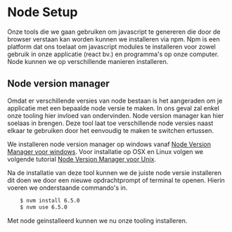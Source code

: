 # Node Setup

Onze tools die we gaan gebruiken om javascript te genereren die door de browser verstaan kan worden kunnen we installeren via npm.
Npm is een platform dat ons toelaat om javascript modules te installeren voor zowel gebruik in onze applicatie (react bv.) en programma's op onze computer.
Node kunnen we op verschillende manieren installeren.

## Node version manager

Omdat er verschillende versies van node bestaan is het aangeraden om je applicatie met een bepaalde node versie te maken. In ons geval zal enkel onze tooling hier invloed van ondervinden.
Node version manager kan hier soelaas in brengen. Deze tool laat toe verschillende node versies naast elkaar te gebruiken door het eenvoudig te maken te switchen ertussen.

We installeren node version manager op windows vanaf [Node Version Manager voor windows](https://github.com/coreybutler/nvm-windows/releases/download/1.1.1/nvm-setup.zip).
Voor installatie op OSX en Linux volgen we volgende tutorial [Node Version Manager voor Unix](https://github.com/creationix/nvm#installation).

Na de installatie van deze tool kunnen we de juiste node versie installeren dit doen we door een nieuwe opdrachtprompt of terminal te openen.
Hierin voeren we onderstaande commando's in.

```bash
    $ nvm install 6.5.0
    $ nvm use 6.5.0
``` 

Met node geinstalleerd kunnen we nu onze tooling installeren.
